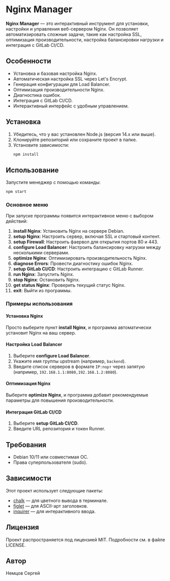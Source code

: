 # Nginx Manager

**Nginx Manager** — это интерактивный инструмент для установки, настройки и управления веб-сервером Nginx. Он позволяет автоматизировать сложные задачи, такие как настройка SSL, оптимизация производительности, настройка балансировки нагрузки и интеграция с GitLab CI/CD.

## Особенности

- Установка и базовая настройка Nginx.
- Автоматическая настройка SSL через Let's Encrypt.
- Генерация конфигурации для Load Balancer.
- Оптимизация производительности Nginx.
- Диагностика ошибок.
- Интеграция с GitLab CI/CD.
- Интерактивный интерфейс с удобным управлением.

## Установка

1. Убедитесь, что у вас установлен Node.js (версия 14.x или выше).
2. Клонируйте репозиторий или сохраните проект в папке.
3. Установите зависимости:
   ```bash
   npm install
   ```

## Использование

Запустите менеджер с помощью команды:
```bash
npm start
```

### Основное меню

При запуске программы появится интерактивное меню с выбором действий:

1. **install Nginx**: Установить Nginx на сервере Debian.
2. **setup Nginx**: Настроить сервер, включая SSL и стартовый контент.
3. **setup Firewall**: Настроить фаервол для открытия портов 80 и 443.
4. **configure Load Balancer**: Настроить балансировку нагрузки между несколькими серверами.
5. **optimize Nginx**: Оптимизировать производительность Nginx.
6. **diagnose Errors**: Провести диагностику ошибок Nginx.
7. **setup GitLab CI/CD**: Настроить интеграцию с GitLab Runner.
8. **run Nginx**: Запустить Nginx.
9. **stop Nginx**: Остановить Nginx.
10. **get status Nginx**: Проверить текущий статус Nginx.
11. **exit**: Выйти из программы.

### Примеры использования

#### Установка Nginx
Просто выберите пункт **install Nginx**, и программа автоматически установит Nginx на ваш сервер.

#### Настройка Load Balancer
1. Выберите **configure Load Balancer**.
2. Укажите имя группы upstream (например, `backend`).
3. Введите список серверов в формате `IP:порт` через запятую (например, `192.168.1.1:8080,192.168.1.2:8080`).

#### Оптимизация Nginx
Выберите **optimize Nginx**, и программа добавит рекомендуемые параметры для повышения производительности.

#### Интеграция GitLab CI/CD
1. Выберите **setup GitLab CI/CD**.
2. Введите URL репозитория и токен Runner.

## Требования

- Debian 10/11 или совместимая ОС.
- Права суперпользователя (sudo).

## Зависимости

Этот проект использует следующие пакеты:

- [chalk](https://www.npmjs.com/package/chalk) — для цветного вывода в терминале.
- [figlet](https://www.npmjs.com/package/figlet) — для ASCII-арт заголовков.
- [inquirer](https://www.npmjs.com/package/inquirer) — для интерактивного ввода.

## Лицензия

Проект распространяется под лицензией MIT. Подробности см. в файле LICENSE.

## Автор

Немцов Сергей
